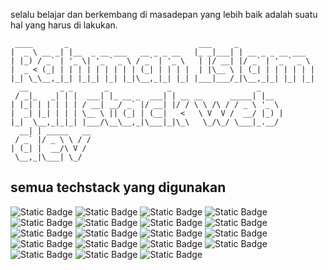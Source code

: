 selalu belajar dan berkembang di masadepan yang lebih baik adalah suatu hal yang harus di lakukan.
```
 ____       _                             ___     _                  
|  _ \ __ _| |__  _ __ ___   __ _ _ __   |_ _|___| | __ _ _ __ ___   
| |_) / _` | '_ \| '_ ` _ \ / _` | '_ \   | |/ __| |/ _` | '_ ` _ \  
|  _ < (_| | | | | | | | | | (_| | | | |  | |\__ \ | (_| | | | | | | 
|_| \_\__,_|_| |_|_| |_| |_|\__,_|_| |_| |___|___/_|\__,_|_| |_| |_| 
  __       _ _       _             _                   _             
 / _|_   _| | |  ___| |_ __ _  ___| | __ __      _____| |__          
| |_| | | | | | / __| __/ _` |/ __| |/ / \ \ /\ / / _ \ '_ \         
|  _| |_| | | | \__ \ || (_| | (__|   <   \ V  V /  __/ |_) |        
|_|  \__,_|_|_| |___/\__\__,_|\___|_|\_\   \_/\_/ \___|_.__/         
  __| | _____   __                                                   
 / _` |/ _ \ \ / /                                                   
| (_| |  __/\ V /                                                    
 \__,_|\___| \_/                                                     
```

semua techstack yang digunakan
---
![Static Badge](https://img.shields.io/badge/Laravel-F4F6FF?style=flat&logo=laravel&logoColor=white&labelColor=F53003)
![Static Badge](https://img.shields.io/badge/Vite-F4F6FF?style=flat&logo=vite&logoColor=%23646CFF&labelColor=%231B1B1B)
![Static Badge](https://img.shields.io/badge/Node.js-F4F6FF?style=flat&logo=nodedotjs&logoColor=white&labelColor=%2350BF29)
![Static Badge](https://img.shields.io/badge/Next.js-F4F6FF?style=flat&logo=nextdotjs&logoColor=white&labelColor=%23000000)
![Static Badge](https://img.shields.io/badge/React-F4F6FF?style=flat&logo=react&logoColor=white&labelColor=%2300BCFF)
![Static Badge](https://img.shields.io/badge/Vue.js-F4F6FF?style=flat&logo=vuedotjs&logoColor=white&labelColor=%2342D392)
![Static Badge](https://img.shields.io/badge/Nuxt.js-F4F6FF?style=flat&logo=nuxt&logoColor=%2300DC82&labelColor=%230E172C)
![Static Badge](https://img.shields.io/badge/Tailwind.css-F4F6FF?style=flat&logo=tailwindcss&logoColor=white&labelColor=%2300BCFF)
![Static Badge](https://img.shields.io/badge/Android-F4F6FF?style=flat&logo=android&logoColor=white&labelColor=%233DDC84)
![Static Badge](https://img.shields.io/badge/Flutter-F4F6FF?style=flat&logo=flutter&logoColor=%2300AEEF&labelColor=%2302569B)
![Static Badge](https://img.shields.io/badge/Kotlin-F4F6FF?style=flat&logo=kotlin&logoColor=white&labelColor=%237F52FF)
![Static Badge](https://img.shields.io/badge/Jetpack%20Compose-F4F6FF?style=flat&logo=jetpackcompose&logoColor=white&labelColor=%234285F4)
![Static Badge](https://img.shields.io/badge/Electron-F4F6FF?style=flat&logo=electron&logoColor=black&labelColor=%239FEAF9)
![Static Badge](https://img.shields.io/badge/Neatbeans-F4F6FF?style=flat&logo=apachenetbeanside&logoColor=white&labelColor=%232E90E9)
![Static Badge](https://img.shields.io/badge/Qt-F4F6FF?style=flat&logo=qt&logoColor=white&labelColor=%2341CD52)
![Static Badge](https://img.shields.io/badge/Supabase-F4F6FF?style=flat&logo=supabase&labelColor=gray)
![Static Badge](https://img.shields.io/badge/MySql-F4F6FF?style=flat&logo=mysql&logoColor=yellow&labelColor=4479A1)
![Static Badge](https://img.shields.io/badge/Mongo%20DB-F4F6FF?style=flat&logo=mongodb&logoColor=%2300ED64&labelColor=%23001E2B)
![Static Badge](https://img.shields.io/badge/Firebase-F4F6FF?style=flat&logo=firebase&logoColor=%23FECD28&labelColor=%23F68304)
